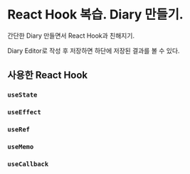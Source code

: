 # React Hook 복습. Diary 만들기.

간단한 Diary 만들면서 React Hook과 친해지기.

Diary Editor로 작성 후 저장하면 하단에 저장된 결과를 볼 수 있다.

## 사용한 React Hook

### `useState`

### `useEffect`

### `useRef`

### `useMemo`

### `useCallback`
